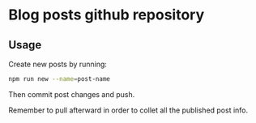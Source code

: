 # Blog posts github repository

## Usage

Create new posts by running:

```bash
npm run new --name=post-name
```

Then commit post changes and push.

Remember to pull afterward in order to collet all the published post info.
